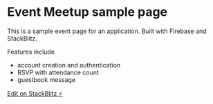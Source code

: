 # Event Meetup sample page

This is a sample event page for an application. Built with Firebase and StackBlitz.

Features include
* account creation and authentication
* RSVP with attendance count
* guestbook message 


[Edit on StackBlitz ⚡️](https://stackblitz.com/edit/firebase-gtk-web-start-44brht)
